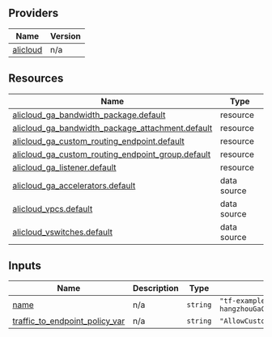 <!-- BEGIN_TF_DOCS -->
## Providers

| Name | Version |
|------|---------|
| <a name="provider_alicloud"></a> [alicloud](#provider\_alicloud) | n/a |

## Resources

| Name | Type |
|------|------|
| [alicloud_ga_bandwidth_package.default](https://registry.terraform.io/providers/hashicorp/alicloud/latest/docs/resources/ga_bandwidth_package) | resource |
| [alicloud_ga_bandwidth_package_attachment.default](https://registry.terraform.io/providers/hashicorp/alicloud/latest/docs/resources/ga_bandwidth_package_attachment) | resource |
| [alicloud_ga_custom_routing_endpoint.default](https://registry.terraform.io/providers/hashicorp/alicloud/latest/docs/resources/ga_custom_routing_endpoint) | resource |
| [alicloud_ga_custom_routing_endpoint_group.default](https://registry.terraform.io/providers/hashicorp/alicloud/latest/docs/resources/ga_custom_routing_endpoint_group) | resource |
| [alicloud_ga_listener.default](https://registry.terraform.io/providers/hashicorp/alicloud/latest/docs/resources/ga_listener) | resource |
| [alicloud_ga_accelerators.default](https://registry.terraform.io/providers/hashicorp/alicloud/latest/docs/data-sources/ga_accelerators) | data source |
| [alicloud_vpcs.default](https://registry.terraform.io/providers/hashicorp/alicloud/latest/docs/data-sources/vpcs) | data source |
| [alicloud_vswitches.default](https://registry.terraform.io/providers/hashicorp/alicloud/latest/docs/data-sources/vswitches) | data source |

## Inputs

| Name | Description | Type | Default | Required |
|------|-------------|------|---------|:--------:|
| <a name="input_name"></a> [name](#input\_name) | n/a | `string` | `"tf-examplecn-hangzhouGaCustomRoutingEndpoint5693"` | no |
| <a name="input_traffic_to_endpoint_policy_var"></a> [traffic\_to\_endpoint\_policy\_var](#input\_traffic\_to\_endpoint\_policy\_var) | n/a | `string` | `"AllowCustom"` | no |
<!-- END_TF_DOCS -->    